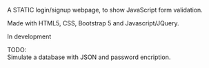 A STATIC login/signup webpage, to show JavaScript form validation.

Made with HTML5, CSS, Bootstrap 5 and Javascript/JQuery.

In development

TODO:  
Simulate a database with JSON and password encription.
